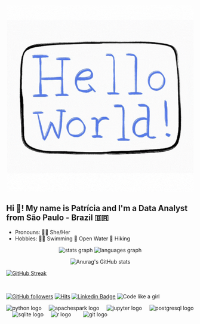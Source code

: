 <div align="center">

![capa](https://github.com/pathilink/pathilink/blob/master/HW_card.gif)

</div>

<h2 align="left">Hi 👋! My name is Patrícia and I'm a Data Analyst from São Paulo - Brazil 🇧🇷</h2>

- Pronouns:  👩‍💻 She/Her 
- Hobbies: 🏊‍♂ Swimming 🌊 Open Water 🥾 Hiking

<div align="center">
  <img src="https://github-readme-stats.vercel.app/api?username=pathilink&hide_title=false&hide_rank=false&show_icons=true&include_all_commits=true&count_private=true&disable_animations=false&bg_color=30,360033,b06ab3&title_color=fff&text_color=fff&locale=en&hide_border=false" height="150" alt="stats graph"  />
  <img src="https://github-readme-stats.vercel.app/api/top-langs?username=pathilink&locale=en&hide_title=false&layout=compact&card_width=320&langs_count=5&bg_color=30,360033,b06ab3&title_color=fff&text_color=fff&hide_border=false" height="150" alt="languages graph"  />

![Anurag's GitHub stats](https://github-readme-stats.vercel.app/api?username=pathilink&show_icons=true&theme=buefy)
</div>

<div aligh="center">

[![GitHub Streak](https://github-readme-streak-stats.herokuapp.com?user=pathilink&theme=buefy)](https://git.io/streak-stats)

</div>



<!-- # Hi there 👋 -->

<!--
**pathilink/pathilink** is a ✨ _special_ ✨ repository because its `README.md` (this file) appears on your GitHub profile.

Here are some ideas to get you started:
- 👩‍💻 I'm Patrícia do Nascimento. I'm a Data Analyst who develops code from São Paulo - Brazil 🇧🇷
- 🔭 I’m currently working on ...
- 🌱 I’m currently learning ...
- 👯 I’m looking to collaborate on ...
- 🤔 I’m looking for help with ...
- 🌱 I've been focusing on:
- 💬 Ask me about ...
- 📫 How to reach me: ...
- 😄 Pronouns: She/Her
- ⚡ Fun fact: ...
-->
<br>

[![GitHub followers](https://img.shields.io/github/followers/pathilink?style=social)](https://www.github.com/pathilink)
[![Hits](https://hits.seeyoufarm.com/api/count/incr/badge.svg?url=https%3A%2F%2Fgithub.com%2Fpathilink%2Fhit-counter&count_bg=%23F782C2&title_bg=%23555555&icon=github.svg&icon_color=%23E7E7E7&title=Visitors&edge_flat=false)](https://hits.seeyoufarm.com)
[![Linkedin Badge](https://img.shields.io/badge/-pathilink-blue?style=flat&logo=Linkedin&logoColor=white&link=https://www.linkedin.com/in/pathilink/)](https://www.linkedin.com/in/pathilink/)
![Code like a girl](https://img.shields.io/badge/Code%20Like%20a%20Girl-%F0%9F%96%A4-blueviolet)

<p>

<!-- <img alt="python" src="https://img.shields.io/badge/-Python-023e8a?style=flat&logo=python&logoColor=white" />
<img alt="Jupyter" src="https://img.shields.io/badge/-Jupyter-023e8a?style=flat&logo=Jupyter&logoColor=white" />
<img alt="postgres" src="https://img.shields.io/badge/-PostgreSQL-023e8a?style=flat&logo=PostgreSQL&logoColor=white" />
<img alt="sqlite" src="https://img.shields.io/badge/-SQLite-023e8a?style=flat&logo=SQLite&logoColor=white" />
<img alt="git" src="https://img.shields.io/badge/-Git-023e8a?style=flat&logo=git&logoColor=white" />
<img alt="pyspark" src="https://img.shields.io/badge/-PySpark-023e8a?style=flat&logo=apachespark&logoColor=white" /> 
<img alt="metabase" src="https://img.shields.io/badge/-Metabase-023e8a?style=flat&logo=metabase&logoColor=white" /> -->
<!-- <img alt="r" src="https://img.shields.io/badge/-R-F05032?style=flat-square&logo=r&logoColor=white" /> -->


<div align="left">
  <img src="https://cdn.jsdelivr.net/gh/devicons/devicon/icons/python/python-original-wordmark.svg" height="50" alt="python logo"  />
  <img width="12" />
  <img src="https://cdn.jsdelivr.net/gh/devicons/devicon/icons/apachespark/apachespark-original-wordmark.svg" height="50" alt="apachespark logo"  />
  <img width="12" />
  <img src="https://cdn.jsdelivr.net/gh/devicons/devicon/icons/jupyter/jupyter-original-wordmark.svg" height="50" alt="jupyter logo"  />
  <img width="12" />
  <img src="https://cdn.jsdelivr.net/gh/devicons/devicon/icons/postgresql/postgresql-original-wordmark.svg" height="50" alt="postgresql logo"  />
  <img width="12" />
  <img src="https://cdn.jsdelivr.net/gh/devicons/devicon/icons/sqlite/sqlite-original-wordmark.svg" height="50" alt="sqlite logo"  />
  <img width="12" />
  <img src="https://cdn.jsdelivr.net/gh/devicons/devicon/icons/r/r-original.svg" height="50" alt="r logo"  /><img width="12" />
  <img width="12" />
  <img src="https://cdn.jsdelivr.net/gh/devicons/devicon/icons/git/git-original-wordmark.svg" height="50" alt="git logo"  />

</div>

</p>

<!-- ![Patrícia's github stats](https://github-readme-stats.vercel.app/api?username=pathilink&show_icons=false&bg_color=30,e96443,904e95&title_color=fff&text_color=fff)

![Top Langs](https://github-readme-stats.vercel.app/api/top-langs/?username=pathilink&bg_color=30,e96443,904e95&title_color=fff&text_color=fff) -->

<!-- Purple Bliss - #360033, #0B8793 -->
<!-- e96443,904e95 -->

<!-- https://github.com/anuraghazra/github-readme-stats/blob/master/readme.md -->

<!-- https://simpleicons.org/ -->

<!-- https://hits.seeyoufarm.com/#badge -->

<!-- https://github.com/devicons/devicon/tree/v2.16.0/icons/ -->

<!-- https://github-readme-streak-stats.herokuapp.com/demo/ -->